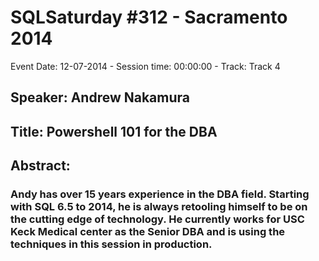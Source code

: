 # SQLSaturday #312 - Sacramento 2014
Event Date: 12-07-2014 - Session time: 00:00:00 - Track: Track 4
## Speaker: Andrew Nakamura
## Title: Powershell 101 for the DBA
## Abstract:
### Andy has over 15 years experience in the DBA field. Starting with SQL 6.5 to 2014, he is always retooling himself to be on the cutting edge of technology. He currently works for USC Keck Medical center as the Senior DBA and is using the techniques in this session in production.
